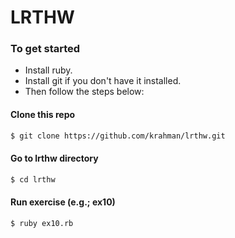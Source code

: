 # LRTHW

### To get started

* Install ruby.
* Install git if you don't have it installed.
* Then follow the steps below:

#### Clone this repo
```bash
$ git clone https://github.com/krahman/lrthw.git
```

#### Go to lrthw directory
```bash
$ cd lrthw
```

#### Run exercise (e.g.; ex10)
```bash
$ ruby ex10.rb
```
